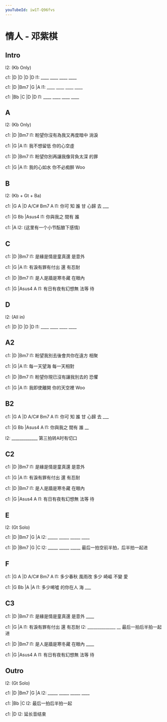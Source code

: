 ```yaml
---
youTubeId: iw1T-Q96fvs
---
```


# 情人 - 邓紫棋

## Intro

l2: (Kb Only)

c1: |D   |D   |D   |D
l1:  ____ ____ ____ ____

c1: |D   |Bm7 |G   |A
l1:  ____ ____ ____ ____

c1: |Bb  |C   |D   |D
l1:  ____ ____ ____ ____

## A

l2: (Kb Only)

c1: |D                       |Bm7
l1:  盼望你沒有為我又再度暗中 淌淚

c1: |G         |A
l1:  我不想留低 你的心空虛

c1: |D                       |Bm7
l1:  盼望你別再讓我像背負太深 的罪

c1: |G         |A
l1:  我的心如水 你不必痴醉 Woo

## B

l2: (Kb + Gt + Ba)

c1: |G    A    |D  A/C# Bm7 A
l1:  你可 知 誰 甘 心歸 去  ___

c1: |G        Bb  |Asus4
l1:  你與我之 間有 誰

c1: |A
l2:  (这里有一个小节酝酿下感情)

## C

c1: |D               |Bm7
l1:  是緣是情是童真還 是意外

c1: |G                |A
l1:  有淚有罪有付出 還 有忍耐

c1: |D               |Bm7
l1:  是人是牆是寒冬藏 在眼內

c1: |G               |Asus4 A
l1:  有日有夜有幻想無 法等  待


## D

l2: (All in)

c1: |D   |D   |D   |D
l1:  ____ ____ ____ ____

## A2

c1: |D                       |Bm7
l1:  盼望我別去後會共你在遠方 相聚

c1: |G         |A
l1:  每一天望海 每一天相對

c1: |D                       |Bm7
l1:  盼望你現已沒有讓我別去的 恐懼

c1: |G         |A
l1:  我即使離開 你的天空裡 Woo

## B2

c1: |G    A    |D  A/C# Bm7 A
l1:  你可 知 誰 甘 心歸 去  ___

c1: |G        Bb  |Asus4   A
l1:  你與我之 間有 誰   __

l2: _____________ 第三拍转A时有切口

## C2

c1: |D               |Bm7
l1:  是緣是情是童真還 是意外

c1: |G                |A
l1:  有淚有罪有付出 還 有忍耐

c1: |D               |Bm7
l1:  是人是牆是寒冬藏 在眼內

c1: |G               |Asus4 A
l1:  有日有夜有幻想無 法等  待

## E

l2: (Gt Solo)

c1: |D    |Bm7  |G    |A
l2:  _____ _____ _____ ____


c1: |D    |Bm7  |G    |C
l2:  _____ _____ _____ 最后一拍空前半拍，后半拍一起进

## F

c1: |G         A     |D     A/C# Bm7  A
l1:   多少春秋 風雨改  多少 崎嶇 不變 愛

c1: |G         Bb      |A     |A
l1:   多少唏噓 的你在人 海 ___


## C3

c1: |D               |Bm7
l1:  是緣是情是童真還 是意外 ____

c1: |G                |A
l1:  有淚有罪有付出 還 有忍耐
l2:  ______________ __ 最后一拍后半拍一起进

c1: |D               |Bm7
l1:  是人是牆是寒冬藏 在眼內 ____

c1: |G               |Asus4 A
l1:  有日有夜有幻想無 法等  待

## Outro

l2: (Gt Solo)

c1: |D    |Bm7  |G    |A
l2:  _____ _____ _____ ____

c1: |Bb                |C
l2:  最后一拍后半拍一起

c1: |D
l2:  延长音结束
